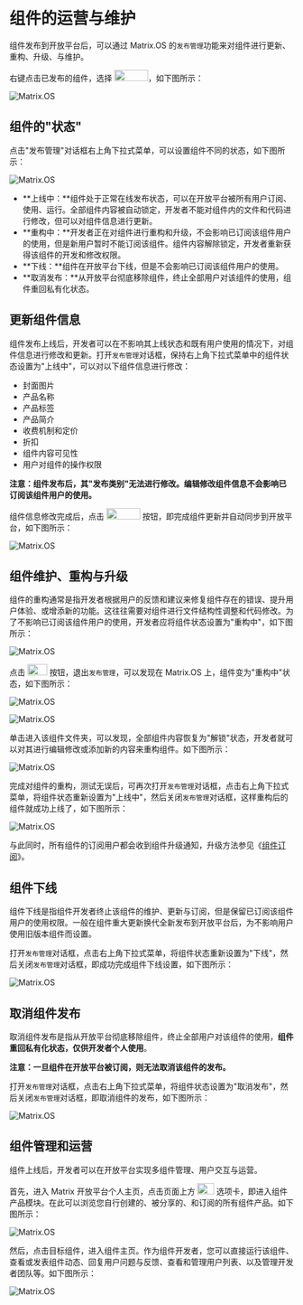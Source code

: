 # 组件的运营与维护

组件发布到开放平台后，可以通过 Matrix.OS 的`发布管理`功能来对组件进行更新、重构、升级、与维护。

右键点击已发布的组件，选择 <img src="./././././media/logo/releasemanage.png" width="60" height="20">，如下图所示：

![Matrix.OS](../../../../media/os/com/releasemanagement.gif "打开发布管理")

## 组件的"状态"

点击"发布管理"对话框右上角下拉式菜单，可以设置组件不同的状态，如下图所示：

![Matrix.OS](../../../../media/os/com/releasestatus.png "组件状态")

* **上线中：**组件处于正常在线发布状态，可以在开放平台被所有用户订阅、使用、运行。全部组件内容被自动锁定，开发者不能对组件内的文件和代码进行修改，但可以对组件信息进行更新。
* **重构中：**开发者正在对组件进行重构和升级，不会影响已订阅该组件用户的使用，但是新用户暂时不能订阅该组件。组件内容解除锁定，开发者重新获得该组件的开发和修改权限。
* **下线：**组件在开放平台下线，但是不会影响已订阅该组件用户的使用。
* **取消发布：**从开放平台彻底移除组件，终止全部用户对该组件的使用，组件重回私有化状态。

## 更新组件信息

组件发布上线后，开发者可以在不影响其上线状态和既有用户使用的情况下，对组件信息进行修改和更新。打开`发布管理`对话框，保持右上角下拉式菜单中的组件状态设置为"上线中"，可以对以下组件信息进行修改：

* 封面图片
* 产品名称
* 产品标签
* 产品简介
* 收费机制和定价
* 折扣
* 组件内容可见性
* 用户对组件的操作权限

**注意：组件发布后，其"发布类别"无法进行修改。编辑修改组件信息不会影响已订阅该组件用户的使用。**

组件信息修改完成后，点击 <img src="./././././media/logo/updaterelease.png" width="60" height="20"> 按钮，即完成组件更新并自动同步到开放平台，如下图所示：

![Matrix.OS](../../../../media/os/com/releaseupdate.png "更新发布组件")

## 组件维护、重构与升级

组件的重构通常是指开发者根据用户的反馈和建议来修复组件存在的错误、提升用户体验、或增添新的功能。这往往需要对组件进行文件结构性调整和代码修改。为了不影响已订阅该组件用户的使用，开发者应将组件状态设置为"重构中"，如下图所示：

![Matrix.OS](../../../../media/os/com/releaserefactor1.png "设置组件为重构中")

点击 <img src="./././././media/logo/closebutton.png" width="35" height="20"> 按钮，退出`发布管理`，可以发现在 Matrix.OS 上，组件变为"重构中"状态，如下图所示：

![Matrix.OS](../../../../media/os/com/releaserefactor2.png "Matrix.OS上组件状态更新为重构中")

![Matrix.OS](../../../../media/os/com/releaserefactor.gif "Matrix.OS上组件状态更新为重构中")

单击进入该组件文件夹，可以发现，全部组件内容恢复为"解锁"状态，开发者就可以对其进行编辑修改或添加新的内容来重构组件。如下图所示：

![Matrix.OS](../../../../media/os/com/releaserefactor3.png "重构中组件内容恢复解锁状态")

完成对组件的重构，测试无误后，可再次打开`发布管理`对话框，点击右上角下拉式菜单，将组件状态重新设置为"上线中"，然后关闭`发布管理`对话框，这样重构后的组件就成功上线了，如下图所示：

![Matrix.OS](../../../../media/os/com/releaseagain.gif "组件重构后上线")

与此同时，所有组件的订阅用户都会收到组件升级通知，升级方法参见《[组件订阅](zh-cn/userguide/os/com/subscribe.md)》。

## 组件下线

组件下线是指组件开发者终止该组件的维护、更新与订阅，但是保留已订阅该组件用户的使用权限。一般在组件重大更新换代全新发布到开放平台后，为不影响用户使用旧版本组件而设置。

打开`发布管理`对话框，点击右上角下拉式菜单，将组件状态重新设置为"下线"，然后关闭`发布管理`对话框，即成功完成组件下线设置，如下图所示：

![Matrix.OS](../../../../media/os/com/releaseoffline.gif "组件下线")

## 取消组件发布

取消组件发布是指从开放平台彻底移除组件，终止全部用户对该组件的使用，**组件重回私有化状态，仅供开发者个人使用**。

**注意：一旦组件在开放平台被订阅，则无法取消该组件的发布。**

打开`发布管理`对话框，点击右上角下拉式菜单，将组件状态设置为"取消发布"，然后关闭`发布管理`对话框，即取消组件的发布，如下图所示：

![Matrix.OS](../../../../media/os/com/releasecancel.gif "取消组件发布")

## 组件管理和运营

组件上线后，开发者可以在开放平台实现多组件管理、用户交互与运营。

首先，进入 Matrix 开放平台个人主页，点击页面上方 <img src="./././././media/logo/products.png" width="30" height="20"> 选项卡，即进入组件产品模块。在此可以浏览您自行创建的、被分享的、和订阅的所有组件产品。如下图所示：

![Matrix.OS](../../../../media/os/com/viewproducts.gif "进入组件产品模块")

然后，点击目标组件，进入组件主页。作为组件开发者，您可以直接运行该组件、查看或发表组件动态、回复用户问题与反馈、查看和管理用户列表、以及管理开发者团队等。如下图所示：

![Matrix.OS](../../../../media/os/com/manageproduct.gif "组件管理")